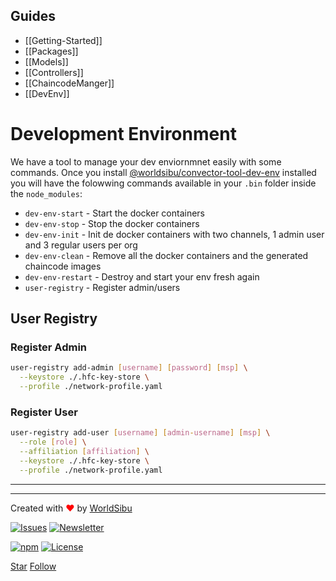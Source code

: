 ## Guides

- [[Getting-Started]]
- [[Packages]]
- [[Models]]
- [[Controllers]]
- [[ChaincodeManger]]
- [[DevEnv]]

# Development Environment

We have a tool to manage your dev enviornmnet easily with some commands.
Once you install [@worldsibu/convector-tool-dev-env](https://www.npmjs.com/package/@worldsibu/convector-tool-dev-env) installed you will have the folowwing commands available in your `.bin` folder inside the `node_modules`:

- `dev-env-start` - Start the docker containers
- `dev-env-stop` - Stop the docker containers
- `dev-env-init` - Init de docker containers with two channels, 1 admin user and 3 regular users per org
- `dev-env-clean` - Remove all the docker containers and the generated chaincode images
- `dev-env-restart` - Destroy and start your env fresh again
- `user-registry` - Register admin/users

## User Registry

### Register Admin

```bash
user-registry add-admin [username] [password] [msp] \
  --keystore ./.hfc-key-store \
  --profile ./network-profile.yaml
```

### Register User

```bash
user-registry add-user [username] [admin-username] [msp] \
  --role [role] \
  --affiliation [affiliation] \
  --keystore ./.hfc-key-store \
  --profile ./network-profile.yaml
```

----
----

Created with <span style="color: red;">♥</span> by [WorldSibu](http://worldsibu.com/)

[![Issues](https://img.shields.io/github/issues-raw/@worldsibu/convector.svg)](https://github.com/worldsibu/convector/issues)
[![Newsletter](https://img.shields.io/badge/Newsletter--orange.svg)](https://worldsibu.io/subscribe/)

[![npm](https://img.shields.io/npm/v/@worldsibu/convector-core-chaincode.svg)](https://www.npmjs.com/package/@worldsibu/convector-core-chaincode)
[![License](https://img.shields.io/badge/License-Apache%202.0-blue.svg)](https://opensource.org/licenses/Apache-2.0)

<a class="github-button" href="https://github.com/worldsibu/convector" data-icon="octicon-star" data-size="large" aria-label="Star worldsibu/convector on GitHub">Star</a> <a class="github-button" href="https://github.com/worldsibu" data-size="large" aria-label="Follow @worldsibu on GitHub">Follow</a>

<script async defer src="https://buttons.github.io/buttons.js"></script>
